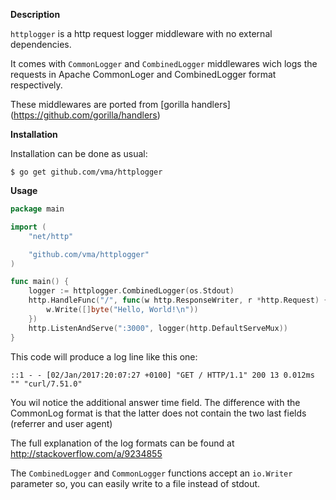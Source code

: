 **Description**

`httplogger` is a http request logger middleware with no external dependencies.

It comes  with `CommonLogger` and `CombinedLogger` middlewares wich logs the requests
in Apache CommonLoger and CombinedLogger format respectively.

These middlewares are ported from [gorilla handlers] (https://github.com/gorilla/handlers)

**Installation**

Installation can be done as usual:

```
$ go get github.com/vma/httplogger
```

**Usage**

```go
package main

import (
    "net/http"

    "github.com/vma/httplogger"
)

func main() {
    logger := httplogger.CombinedLogger(os.Stdout)
    http.HandleFunc("/", func(w http.ResponseWriter, r *http.Request) {
        w.Write([]byte("Hello, World!\n"))
    })
    http.ListenAndServe(":3000", logger(http.DefaultServeMux))
}
```

This code will produce a log line like this one:

`::1 - - [02/Jan/2017:20:07:27 +0100] "GET / HTTP/1.1" 200 13 0.012ms "" "curl/7.51.0"`

You wil notice the additional answer time field. The difference with the CommonLog format is
that the latter does not contain the two last fields (referrer and user agent)

The full explanation of the log formats can be found at http://stackoverflow.com/a/9234855

The `CombinedLogger` and `CommonLogger` functions accept an `io.Writer` parameter so, you can
easily write to a file instead of stdout.

